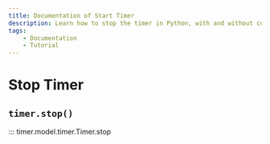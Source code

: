 ```yaml
---
title: Documentation of Start Timer
description: Learn how to stop the timer in Python, with and without custom threads. Includes code examples for beginners and advanced users.
tags:
    - Documentation
    - Tutorial
---
```


# Stop Timer
## `timer.stop()`

::: timer.model.timer.Timer.stop
